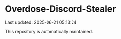# Overdose-Discord-Stealer

Last updated: 2025-06-21 05:13:24

This repository is automatically maintained.
